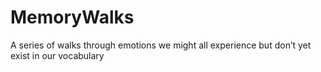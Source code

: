 # MemoryWalks
A series of walks through emotions we might all experience but don’t yet exist in our vocabulary
